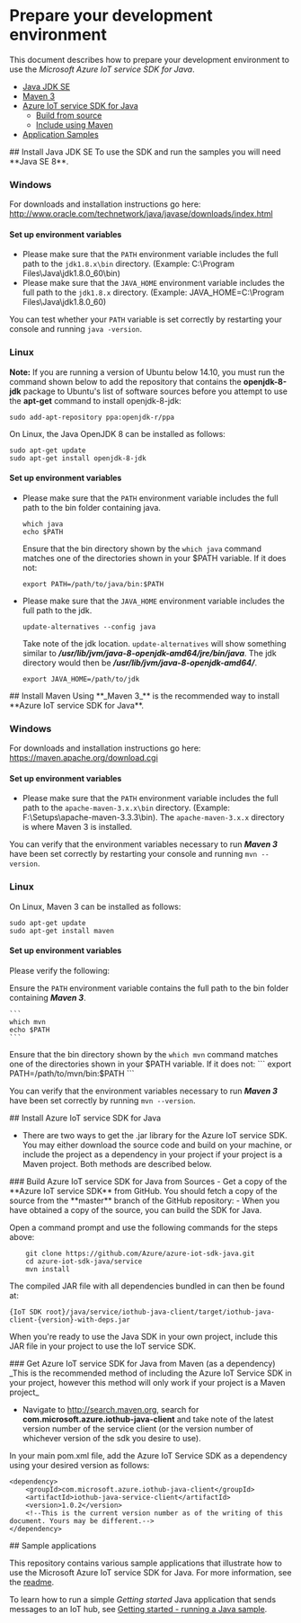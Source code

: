 # Prepare your development environment

This document describes how to prepare your development environment to use the *Microsoft Azure IoT service SDK for Java*.

- [Java JDK SE](#installjava)
- [Maven 3](#installmaven)
- [Azure IoT service SDK for Java](#installiot)
	- [Build from source](#installiotsource)
	- [Include using Maven](#installiotmaven)
- [Application Samples](#samplecode)

<a name="installjava"/>
## Install Java JDK SE
To use the SDK and run the samples you will need **Java SE 8**.

### Windows
For downloads and installation instructions go here: http://www.oracle.com/technetwork/java/javase/downloads/index.html

#### Set up environment variables
- Please make sure that the `PATH` environment variable includes the full path to the `jdk1.8.x\bin` directory. (Example: C:\\Program Files\\Java\\jdk1.8.0_60\\bin)
- Please make sure that the `JAVA_HOME` environment variable includes the full path to the `jdk1.8.x` directory. (Example: JAVA_HOME=C:\\Program Files\\Java\\jdk1.8.0_60)

You can test whether your `PATH` variable is set correctly by restarting your console and running `java -version`.

### Linux

**Note:** If you are running a version of Ubuntu below 14.10, you must run the command shown below to add the repository that contains the **openjdk-8-jdk** package to Ubuntu's list of software sources before you attempt to use the **apt-get** command to install openjdk-8-jdk:

```
sudo add-apt-repository ppa:openjdk-r/ppa
```


On Linux, the Java OpenJDK 8 can be installed as follows:

```
sudo apt-get update
sudo apt-get install openjdk-8-jdk
```

#### Set up environment variables
- Please make sure that the `PATH` environment variable includes the full path to the bin folder containing java.

	```
	which java
	echo $PATH
	```
	Ensure that the bin directory shown by the ```which java``` command matches one of the directories shown in your $PATH variable.
	If it does not:
	```
	export PATH=/path/to/java/bin:$PATH
	```

- Please make sure that the `JAVA_HOME` environment variable includes the full path to the jdk.

	```
	update-alternatives --config java
	```
	Take note of the jdk location. ```update-alternatives``` will show something similar to ***/usr/lib/jvm/java-8-openjdk-amd64/jre/bin/java***. The jdk directory would then be ***/usr/lib/jvm/java-8-openjdk-amd64/***.

	```
	export JAVA_HOME=/path/to/jdk
	```


<a name="installmaven"/>
## Install Maven
Using **_Maven 3_** is the recommended way to install **Azure IoT service SDK for Java**.

### Windows
For downloads and installation instructions go here: https://maven.apache.org/download.cgi

#### Set up environment variables
- Please make sure that the `PATH` environment variable includes the full path to the `apache-maven-3.x.x\bin` directory. (Example: F:\\Setups\\apache-maven-3.3.3\\bin). The `apache-maven-3.x.x` directory is where Maven 3 is installed.

You can verify that the environment variables necessary to run **_Maven 3_** have been set correctly by restarting your console and running `mvn --version`.

### Linux
On Linux, Maven 3 can be installed as follows:

```
sudo apt-get update
sudo apt-get install maven
```

#### Set up environment variables

Please verify the following:

Ensure the `PATH` environment variable contains the full path to the bin folder containing **_Maven 3_**.

	```
	which mvn
	echo $PATH
	```
Ensure that the bin directory shown by the ```which mvn``` command matches one of the directories shown in your $PATH variable.
	If it does not:
	```
	export PATH=/path/to/mvn/bin:$PATH
	```

You can verify that the environment variables necessary to run **_Maven 3_** have been set correctly by running `mvn --version`.

<a name="installiot"/>
## Install Azure IoT service SDK for Java

- There are two ways to get the .jar library for the Azure IoT service SDK. You may either download the source code and build on your machine, or include the project as a dependency in your project if your project is a Maven project. Both methods are described below.

<a name="installiotsource">
### Build Azure IoT service SDK for Java from Sources
- Get a copy of the **Azure IoT service SDK** from GitHub. You should fetch a copy of the source from the **master** branch of the GitHub repository: <https://github.com/Azure/azure-iot-sdk-java>
- When you have obtained a copy of the source, you can build the SDK for Java.

Open a command prompt and use the following commands for the steps above:

```
	git clone https://github.com/Azure/azure-iot-sdk-java.git
	cd azure-iot-sdk-java/service
	mvn install
```

The compiled JAR file with all dependencies bundled in can then be found at:

```
{IoT SDK root}/java/service/iothub-java-client/target/iothub-java-client-{version}-with-deps.jar
```

When you're ready to use the Java SDK in your own project, include this JAR file in your project to use the IoT service SDK.

<a name="installiotmaven">
### Get Azure IoT service SDK for Java from Maven (as a dependency)
_This is the recommended method of including the Azure IoT Service SDK in your project, however this method will only work if your project is a Maven project_

- Navigate to http://search.maven.org, search for **com.microsoft.azure.iothub-java-client** and take note of the latest version number of the service client (or the version number of whichever version of the sdk you desire to use).

In your main pom.xml file, add the Azure IoT Service SDK as a dependency using your desired version as follows:
```
<dependency>
    <groupId>com.microsoft.azure.iothub-java-client</groupId>
    <artifactId>iothub-java-service-client</artifactId>
    <version>1.0.2</version>
	<!--This is the current version number as of the writing of this document. Yours may be different.-->
</dependency>
```

<a name="samplecode">
## Sample applications

This repository contains various sample applications that illustrate how to use the Microsoft Azure IoT service SDK for Java. For more information, see the [readme][readme].

To learn how to run a simple *Getting started* Java application that sends messages to an IoT hub, see [Getting started - running a Java sample][lnk-getstarted].

[readme]: ../../java/service/readme.md
[lnk-getstarted]: java-run-service-sample.md
